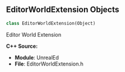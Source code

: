 ## EditorWorldExtension Objects

```python
class EditorWorldExtension(Object)
```

Editor World Extension

**C++ Source:**

- **Module**: UnrealEd
- **File**: EditorWorldExtension.h

<a id="unreal.VREditorModeBase"></a>